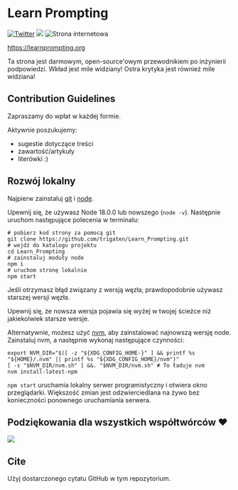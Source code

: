 # Learn Prompting

[![Twitter](https://img.shields.io/twitter/url?label=Follow%20%40learnprompting&style=social&url=https%3A%2F%2Ftwitter.com%2Flearnprompting)](https://twitter.com/learnprompting)
[![](https://dcbadge.vercel.app/api/server/7enStJXQzD?compact=true&style=flat)](https://discord.gg/7enStJXQzD)
![Strona internetowa](https://img.shields.io/website?down_message=offline%20%3A%28&up_message=learnprompting.org&url=https%3A%2F%2Flearnprompting.org)


https://learnprompting.org

Ta strona jest darmowym, open-source'owym przewodnikiem po inżynierii podpowiedzi. Wkład jest mile widziany!
Ostra krytyka jest również mile widziana!

## Contribution Guidelines

Zapraszamy do wpłat w każdej formie.

Aktywnie poszukujemy:

- sugestie dotyczące treści
- zawartość/artykuły
- literówki :)



## Rozwój lokalny

Najpierw zainstaluj [git](https://git-scm.com/book/en/v2/Getting-Started-Installing-Git) i [node](https://nodejs.org/en/download/).

Upewnij się, że używasz Node 18.0.0 lub nowszego (`node -v`). Następnie uruchom następujące polecenia w terminalu:
```
# pobierz kod strony za pomocą git
git clone https://github.com/trigaten/Learn_Prompting.git
# wejdź do katalogu projektu
cd Learn_Prompting
# zainstaluj moduły node
npm i
# uruchom stronę lokalnie
npm start
```

Jeśli otrzymasz błąd związany z wersją węzła, prawdopodobnie używasz starszej wersji węzła.

Upewnij się, że nowsza wersja pojawia się wyżej w twojej ścieżce niż jakiekolwiek starsze wersje.

Alternatywnie, możesz użyć [nvm](https://github.com/nvm-sh/nvm#installing-and-updating), aby zainstalować najnowszą wersję node. Zainstaluj nvm, a następnie wykonaj następujące czynności:
```
export NVM_DIR="$([ -z "${XDG_CONFIG_HOME-}" ] && printf %s "${HOME}/.nvm" || printf %s "${XDG_CONFIG_HOME}/nvm")"
[ -s "$NVM_DIR/nvm.sh" ] &&. "$NVM_DIR/nvm.sh" # To ładuje nvm
nvm install-latest-npm
```


`npm start` uruchamia lokalny serwer programistyczny i otwiera okno przeglądarki. Większość zmian jest odzwierciedlana na żywo bez konieczności ponownego uruchamiania serwera.

## Podziękowania dla wszystkich współtwórców ❤

 <a href = "https://github.com/trigaten/Learn_Prompting/graphs/contributors">
   <img src = "https://contrib.rocks/image?repo=trigaten/Learn_Prompting"/>
 </a>

## Cite

Użyj dostarczonego cytatu GitHub w tym repozytorium.


